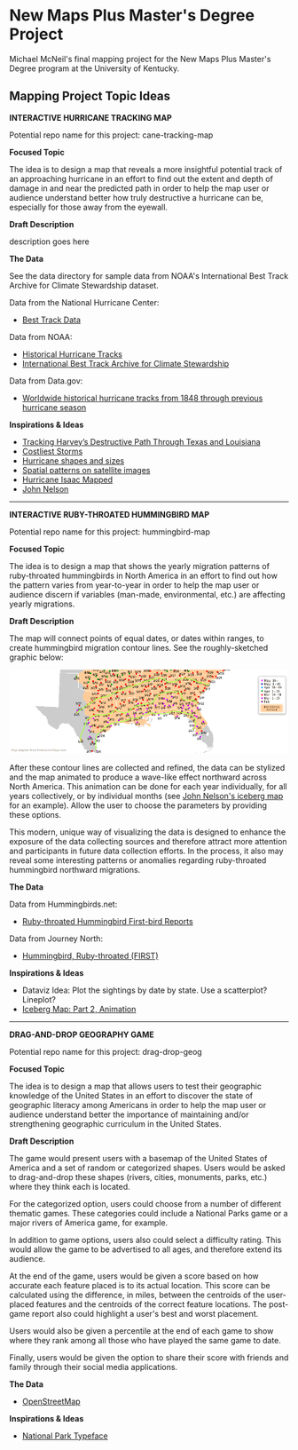 # New Maps Plus Master's Degree Project
Michael McNeil's final mapping project for the New Maps Plus Master's Degree program at the University of Kentucky.

## Mapping Project Topic Ideas

**INTERACTIVE HURRICANE TRACKING MAP**

Potential repo name for this project: cane-tracking-map 

**Focused Topic**

The idea is to design a map that reveals a more insightful potential track of an approaching hurricane in an effort to find out the extent and depth of damage in and near the predicted path in order to help the map user or audience understand better how truly destructive a hurricane can be, especially for those away from the eyewall.

**Draft Description**

description goes here

**The Data**

See the data directory for sample data from NOAA's International Best Track Archive for Climate Stewardship dataset.

Data from the National Hurricane Center:

  * [Best Track Data](https://www.nhc.noaa.gov/data/#hurdat)

Data from NOAA:

  * [Historical Hurricane Tracks](https://coast.noaa.gov/digitalcoast/tools/hurricanes.html)
  * [International Best Track Archive for Climate Stewardship](https://www.ncdc.noaa.gov/ibtracs/index.php?name=ibtracs-data)

Data from Data.gov:

  * [Worldwide historical hurricane tracks from 1848 through previous hurricane season](https://catalog.data.gov/dataset/worldwide-historical-hurricane-tracks-from-1848-through-the-previous-hurricane-season)

**Inspirations & Ideas**

  * [Tracking Harvey’s Destructive Path Through Texas and Louisiana](https://www.nytimes.com/interactive/2017/08/24/us/hurricane-harvey-texas.html)
  * [Costliest Storms](https://www.nhc.noaa.gov/dcmi.shtml)
  * [Hurricane shapes and sizes](https://www.popsci.com/hurricane-shape-size)
  * [Spatial patterns on satellite images](http://www.aag.org/galleries/education-files/1_patterns.pdf)
  * [Hurricane Isaac Mapped](https://www.gislounge.com/hurricane-isaac-mapped/)
  * [John Nelson](http://uxblog.idvsolutions.com/2012/08/hurricanes-since-1851.html)

---

**INTERACTIVE RUBY-THROATED HUMMINGBIRD MAP**

Potential repo name for this project: hummingbird-map 

**Focused Topic**

The idea is to design a map that shows the yearly migration patterns of ruby-throated hummingbirds in North America in an effort to find out how the pattern varies from year-to-year in order to help the map user or audience discern if variables (man-made, environmental, etc.) are affecting yearly migrations.

**Draft Description**

The map will connect points of equal dates, or dates within ranges, to create hummingbird migration contour lines. See the roughly-sketched graphic below:

![hummingbird contours](/images/hbird-contours.png "Hummingbird Contours Map")

After these contour lines are collected and refined, the data can be stylized and the map animated to produce a wave-like effect northward across North America. This animation can be done for each year individually, for all years collectively, or by individual months (see [John Nelson's iceberg map](https://www.esri.com/arcgis-blog/products/arcgis-pro/mapping/iceberg-map-part-2-animation/) for an example). Allow the user to choose the parameters by providing these options. 

This modern, unique way of visualizing the data is designed to enhance the exposure of the data collecting sources and therefore attract more attention and participants in future data collection efforts. In the process, it also may reveal some interesting patterns or anomalies regarding ruby-throated hummingbird northward migrations.

**The Data**

Data from Hummingbirds.net:

  * [Ruby-throated Hummingbird First-bird Reports](http://www.hummingbirds.net/map.html)
  
Data from Journey North:

  * [Hummingbird, Ruby-throated (FIRST)](https://maps.journeynorth.org/map/?map=hummingbird-ruby-throated-first&year=2019)
  
**Inspirations & Ideas**

  * Dataviz Idea: Plot the sightings by date by state. Use a scatterplot? Lineplot?  
  * [Iceberg Map: Part 2, Animation](https://www.esri.com/arcgis-blog/products/arcgis-pro/mapping/iceberg-map-part-2-animation/)

---

**DRAG-AND-DROP GEOGRAPHY GAME**

Potential repo name for this project: drag-drop-geog

**Focused Topic**

The idea is to design a map that allows users to test their geographic knowledge of the United States in an effort to discover the state of geographic literacy among Americans in order to help the map user or audience understand better the importance of maintaining and/or strengthening geographic curriculum in the United States.

**Draft Description**

The game would present users with a basemap of the United States of America and a set of random or categorized shapes. Users would be asked to drag-and-drop these shapes (rivers, cities, monuments, parks, etc.) where they think each is located. 

For the categorized option, users could choose from a number of different thematic games. These categories could include a National Parks game or a major rivers of America game, for example.

In addition to game options, users also could select a difficulty rating. This would allow the game to be advertised to all ages, and therefore extend its audience.

At the end of the game, users would be given a score based on how accurate each feature placed is to its actual location. This score can be calculated using the difference, in miles, between the centroids of the user-placed features and the centroids of the correct feature locations. The post-game report also could highlight a user's best and worst placement.

Users would also be given a percentile at the end of each game to show where they rank among all those who have played the same game to date. 

Finally, users would be given the option to share their score with friends and family through their social media applications.

**The Data**

  * [OpenStreetMap](https://www.openstreetmap.org/#map=5/38.007/-95.844)

**Inspirations & Ideas**

  * [National Park Typeface](https://nationalparktypeface.com/Download)
